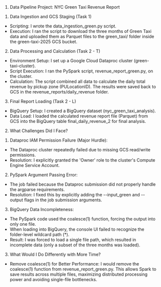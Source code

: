 1. Data Pipeline Project: NYC Green Taxi Revenue Report

1) Data Ingestion and GCS Staging (Task 1)
- Scripting: I wrote the data_ingestion_green.py script.
- Execution: I ran the script to download the three months of Green Taxi data and uploaded them as Parquet files to the green_taxi/ folder inside the green-taxi-2025 GCS bucket.

2) Data Processing and Calculation (Task 2 - T)
- Environment Setup: I set up a Google Cloud Dataproc cluster (green-taxi-cluster).
- Script Execution: I ran the PySpark script, revenue_report_green.py, on the cluster.
- Calculation: The script combined all data to calculate the daily total revenue by pickup zone (PULocationID). The results were saved back to GCS in the revenue_reports/daily_revenue folder.

3) Final Report Loading (Task 2 - L)
- BigQuery Setup: I created a BigQuery dataset (nyc_green_taxi_analysis).
- Data Load: I loaded the calculated revenue report file (Parquet) from GCS into the BigQuery table final_daily_revenue_2 for final analysis.


2. What Challenges Did I Face?

1) Dataproc IAM Permission Failure (Major Hurdle):
- The Dataproc cluster repeatedly failed due to missing GCS read/write permissions.
- Resolution: I explicitly granted the 'Owner' role to the cluster's Compute Engine Service Account.

2) PySpark Argument Passing Error:
- The job failed because the Dataproc submission did not properly handle the argparse requirements.
- Resolution: I fixed this by explicitly adding the --input_green and --output flags in the job submission arguments.

3) BigQuery Data Incompleteness:
- The PySpark code used the coalesce(1) function, forcing the output into only one file.
- When loading into BigQuery, the console UI failed to recognize the folder-level wildcard path (*).
- Result: I was forced to load a single file path, which resulted in incomplete data (only a subset of the three months was loaded).


3. What Would I Do Differently with More Time?
- Remove coalesce(1) for Better Performance: I would remove the coalesce(1) function from revenue_report_green.py. This allows Spark to save results across multiple files, maximizing distributed processing power and avoiding single-file bottlenecks. 
